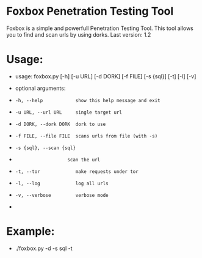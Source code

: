 # Foxbox Penetration Testing Tool

Foxbox is a simple and powerfull Penetration Testing Tool.
This tool allows you to find and scan urls by using dorks.
Last version: 1.2

# Usage:

* usage: foxbox.py [-h] [-u URL] [-d DORK] [-f FILE] [-s {sql}] [-t] [-l] [-v]

* optional arguments:
*     -h, --help            show this help message and exit
*     -u URL, --url URL     single target url
*     -d DORK, --dork DORK  dork to use
*     -f FILE, --file FILE  scans urls from file (with -s)
*     -s {sql}, --scan {sql}
*                        scan the url
*     -t, --tor             make requests under tor
*     -l, --log             log all urls
*     -v, --verbose         verbose mode
*


# Example:

* ./foxbox.py -d <your dork> -s sql -t


